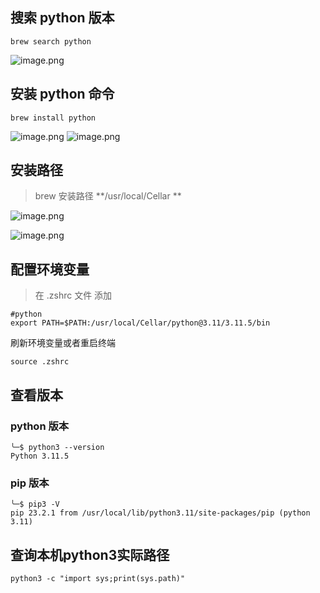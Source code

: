 ## 搜索 python 版本
```shell
brew search python
```
![image.png](https://cdn.dml.us.kg/docs/2024/png/202408121729109.png)
## 安装 python 命令
```shell
brew install python
```
![image.png](https://cdn.dml.us.kg/docs/2024/png/202408121729111.png)
![image.png](https://cdn.dml.us.kg/docs/2024/png/202408121729112.png)
## 安装路径
> brew 安装路径 
> **/usr/local/Cellar **

![image.png](https://cdn.dml.us.kg/docs/2024/png/202408121729113.png)

![image.png](https://cdn.dml.us.kg/docs/2024/png/202408121729114.png)
## 配置环境变量
> 在  .zshrc 文件 添加 

```shell
#python
export PATH=$PATH:/usr/local/Cellar/python@3.11/3.11.5/bin
```
刷新环境变量或者重启终端
```shell
source .zshrc
```
## 查看版本
### python 版本
```shell
╰─$ python3 --version
Python 3.11.5
```
### pip 版本
```shell
╰─$ pip3 -V
pip 23.2.1 from /usr/local/lib/python3.11/site-packages/pip (python 3.11)
```

## 查询本机python3实际路径
```shell
python3 -c "import sys;print(sys.path)"
```
